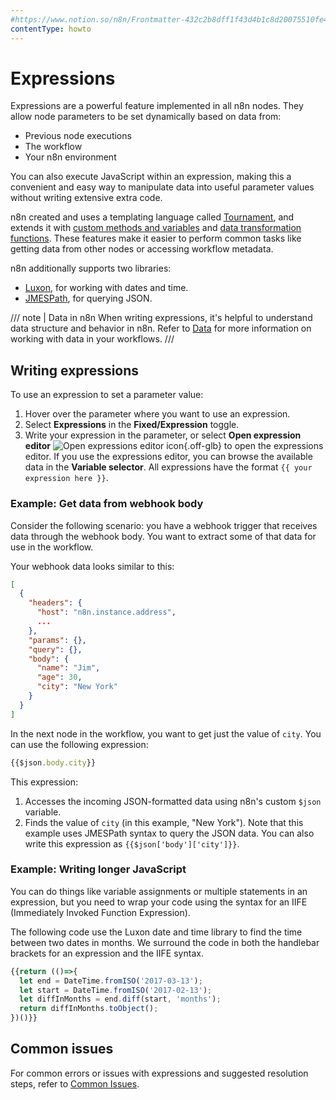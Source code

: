 ```yaml
---
#https://www.notion.so/n8n/Frontmatter-432c2b8dff1f43d4b1c8d20075510fe4
contentType: howto
---
```


# Expressions

Expressions are a powerful feature implemented in all n8n nodes. They allow node parameters to be set dynamically based on data from:

- Previous node executions
- The workflow
- Your n8n environment

You can also execute JavaScript within an expression, making this a convenient and easy way to manipulate data into useful parameter values without writing extensive extra code.

n8n created and uses a templating language called [Tournament](https://github.com/n8n-io/tournament), and extends it with [custom methods and variables](/code/builtin/overview.md) and [data transformation functions](/code/builtin/data-transformation-functions/index.md). These features make it easier to perform common tasks like getting data from other nodes or accessing workflow metadata.

n8n additionally supports two libraries:

- [Luxon](https://github.com/moment/luxon/), for working with dates and time.
- [JMESPath](https://jmespath.org/), for querying JSON.

/// note | Data in n8n
When writing expressions, it's helpful to understand data structure and behavior in n8n. Refer to [Data](/data/index.md) for more information on working with data in your workflows.
///

## Writing expressions

To use an expression to set a parameter value:

1. Hover over the parameter where you want to use an expression.
2. Select **Expressions** in the **Fixed/Expression** toggle.
3. Write your expression in the parameter, or select **Open expression editor** <span class="inline-image">![Open expressions editor icon](/_images/common-icons/open-expression-editor.png){.off-glb}</span> to open the expressions editor. If you use the expressions editor, you can browse the available data in the **Variable selector**. All expressions have the format `{{ your expression here }}`.


### Example: Get data from webhook body

Consider the following scenario: you have a webhook trigger that receives data through the webhook body. You want to extract some of that data for use in the workflow.

Your webhook data looks similar to this:


```json
[
  {
    "headers": {
      "host": "n8n.instance.address",
      ...
    },
    "params": {},
    "query": {},
    "body": {
      "name": "Jim",
      "age": 30,
      "city": "New York"
    }
  }
]
```


In the next node in the workflow, you want to get just the value of `city`. You can use the following expression:


```js
{{$json.body.city}}
```

This expression:

1. Accesses the incoming JSON-formatted data using n8n's custom `$json` variable.
2. Finds the value of `city` (in this example, "New York"). Note that this example uses JMESPath syntax to query the JSON data. You can also write this expression as `{{$json['body']['city']}}`.


### Example: Writing longer JavaScript

You can do things like variable assignments or multiple statements in an expression, but you need to wrap your code using the syntax for an IIFE (Immediately Invoked Function Expression).


The following code use the Luxon date and time library to find the time between two dates in months. We surround the code in both the handlebar brackets for an expression and the IIFE syntax.


```js
{{return (()=>{
  let end = DateTime.fromISO('2017-03-13');
  let start = DateTime.fromISO('2017-02-13');
  let diffInMonths = end.diff(start, 'months');
  return diffInMonths.toObject();
})()}}
```

## Common issues

For common errors or issues with expressions and suggested resolution steps, refer to [Common Issues](/code/cookbook/expressions/common-issues.md).
